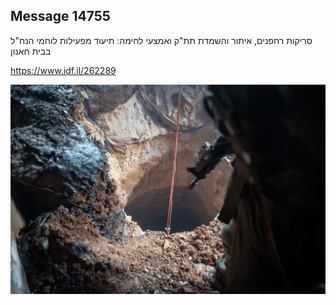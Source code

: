## Message 14755

סריקות רחפנים, איתור והשמדת תת"ק ואמצעי לחימה: 
תיעוד מפעילות לוחמי הנח"ל בבית חאנון

https://www.idf.il/262289

![Photo](14755/14755_photo.jpg)